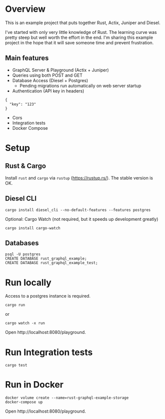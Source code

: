 # Overview

This is an example project that puts together Rust, Actix, Juniper and Diesel.

I've started with only very little knowledge of Rust. The learning curve was pretty steep but well worth the effort in the end. I'm sharing this example project in the hope that it will save someone time and prevent frustration.

## Main features

- GraphQL Server & Playground (Actix + Juniper)
- Queries using both POST and GET
- Database Access (Diesel + Postgres)
  - Pending migrations run automatically on web server startup
- Authentication (API key in headers)

```
{
  "key": "123"
}
```

- Cors
- Integration tests
- Docker Compose

# Setup

## Rust & Cargo

Install `rust` and `cargo` via `rustup` (https://rustup.rs/). The stable version is OK.

## Diesel CLI

```
cargo install diesel_cli --no-default-features --features postgres
```

Optional: Cargo Watch (not required, but it speeds up development greatly)

```
cargo install cargo-watch
```

## Databases

```
psql -U postgres
CREATE DATABASE rust_graphql_example;
CREATE DATABASE rust_graphql_example_test;
```

# Run locally

Access to a postgres instance is required.

```
cargo run
```

or

```
cargo watch -x run
```

Open http://localhost:8080/playground.

# Run Integration tests

```
cargo test
```

# Run in Docker

```
docker volume create --name=rust-graphql-example-storage
docker-compose up
```

Open http://localhost:8080/playground.

